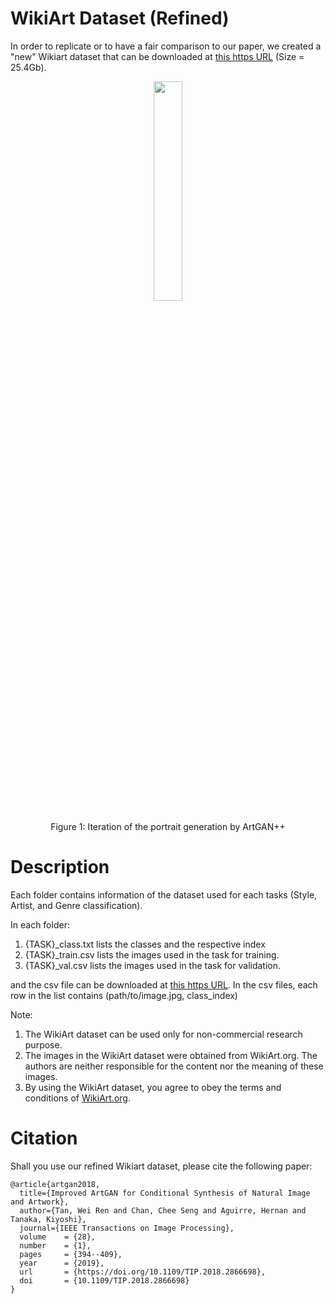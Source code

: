 # WikiArt Dataset (Refined)

In order to replicate or to have a fair comparison to our paper, we created a "new" Wikiart dataset that can be downloaded at [this https URL](https://drive.google.com/file/d/1vTChp3nU5GQeLkPwotrybpUGUXj12BTK/view?usp=drivesdk) (Size = 25.4Gb). 

<p align="center"> <img src="port.gif" width="30%"> </p>
<p align="center"> Figure 1: Iteration of the portrait generation by ArtGAN++</p>


# Description
Each folder contains information of the dataset used for each tasks (Style, Artist, and Genre classification).

In each folder:

1. {TASK}_class.txt lists the classes and the respective index
2. {TASK}_train.csv lists the images used in the task for training.
3. {TASK}_val.csv lists the images used in the task for validation.

and the csv file can be downloaded at [this https URL](https://drive.google.com/file/d/1uug57zp13wJDwb2nuHOQfR2Odr0hh1a8/view?usp=sharing). In the csv files, each row in the list contains (path/to/image.jpg, class_index)

Note:
1. The WikiArt dataset can be used only for non-commercial research purpose.
2. The images in the WikiArt dataset were obtained from WikiArt.org. The authors are neither responsible for the content nor the meaning of these images.
3. By using the WikiArt dataset, you agree to obey the terms and conditions of [WikiArt.org](https://www.wikiart.org/en/terms-of-use).

# Citation
Shall you use our refined Wikiart dataset, please cite the following paper:

```
@article{artgan2018,
  title={Improved ArtGAN for Conditional Synthesis of Natural Image and Artwork},
  author={Tan, Wei Ren and Chan, Chee Seng and Aguirre, Hernan and Tanaka, Kiyoshi},
  journal={IEEE Transactions on Image Processing},
  volume    = {28},
  number    = {1},
  pages     = {394--409},
  year      = {2019},
  url       = {https://doi.org/10.1109/TIP.2018.2866698},
  doi       = {10.1109/TIP.2018.2866698}
}
```
